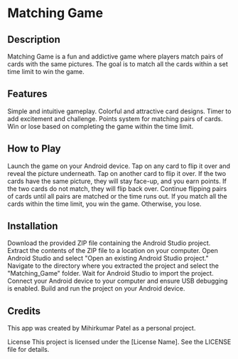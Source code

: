 # Matching Game

## Description

 Matching Game is a fun and addictive game where players match pairs of cards with the same pictures. The goal is to match all the cards within a set time limit to win the game.

## Features

Simple and intuitive gameplay.
Colorful and attractive card designs.
Timer to add excitement and challenge.
Points system for matching pairs of cards.
Win or lose based on completing the game within the time limit.


## How to Play

Launch the game on your Android device.
Tap on any card to flip it over and reveal the picture underneath.
Tap on another card to flip it over.
If the two cards have the same picture, they will stay face-up, and you earn points.
If the two cards do not match, they will flip back over.
Continue flipping pairs of cards until all pairs are matched or the time runs out.
If you match all the cards within the time limit, you win the game. Otherwise, you lose.


## Installation

Download the provided ZIP file containing the Android Studio project.
Extract the contents of the ZIP file to a location on your computer.
Open Android Studio and select "Open an existing Android Studio project."
Navigate to the directory where you extracted the project and select the "Matching_Game" folder.
Wait for Android Studio to import the project.
Connect your Android device to your computer and ensure USB debugging is enabled.
Build and run the project on your Android device.


## Credits
This app was created by Mihirkumar Patel as a personal project.

License
This project is licensed under the [License Name]. See the LICENSE file for details.


